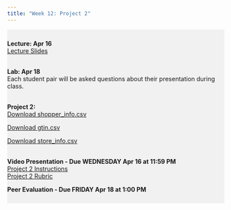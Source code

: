 ```yaml
---
title: "Week 12: Project 2"
---
```


<div style="background-color:rgba(0, 0, 0, 0.0470588); text-align:left; vertical-align: middle; padding:10px 0;">

<b>Lecture: Apr 16</b> <br>
<a  href="/materials/unit_02/week_04/lecture_02_week_04.html" target="_blank">Lecture Slides</a> <br> <br>

<b>Lab: Apr 18</b> <br>
Each student pair will be asked questions about their presentation during class. <br> <br>


<b>Project 2:</b> <br>
<a  href="/materials/unit_02/inputs/shopper_info.csv" download>Download shopper_info.csv</a> <br>

<a  href="/materials/unit_02/inputs/gtin.csv" download>Download gtin.csv</a> <br>

<a  href="/materials/unit_02/inputs/store_info.csv" download>Download store_info.csv</a> <br><br>

<b>Video Presentation - Due WEDNESDAY Apr 16 at 11:59 PM</b> <br>
<a  href="/materials/unit_02/week_04/project_2.html" target="_blank">Project 2 Instructions</a> <br> 
<a  href="/materials/unit_02/week_04/project_2_rubric.html" target="_blank">Project 2 Rubric</a> <br> 

<b>Peer Evaluation - Due FRIDAY Apr 18 at 1:00 PM</b> <br>

</div>

<br> 
